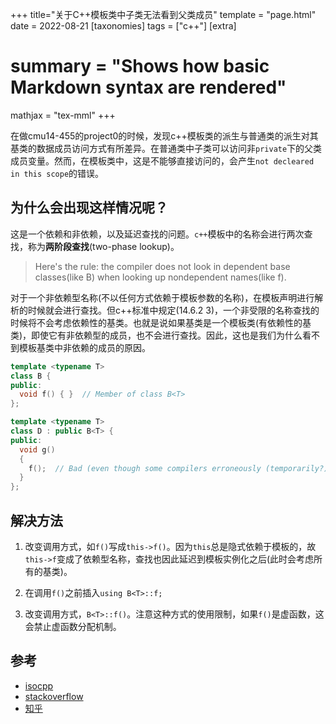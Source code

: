 +++
title="关于C++模板类中子类无法看到父类成员"
template = "page.html"
date = 2022-08-21
[taxonomies]
tags = ["c++"]
[extra]
# summary = "Shows how basic Markdown syntax are rendered"
mathjax = "tex-mml"
+++

在做cmu14-455的project0的时候，发现c++模板类的派生与普通类的派生对其基类的数据成员访问方式有所差异。在普通类中子类可以访问非`private`下的父类成员变量。然而，在模板类中，这是不能够直接访问的，会产生`not decleared in this scope`的错误。

<!--more-->

## 为什么会出现这样情况呢？

这是一个依赖和非依赖，以及延迟查找的问题。`c++`模板中的名称会进行两次查找，称为**两阶段查找**(two-phase lookup)。

> Here's the rule: the compiler does not look in dependent base classes(like B<T>) when looking up nondependent names(like f).

对于一个非依赖型名称(不以任何方式依赖于模板参数的名称)，在模板声明进行解析的时候就会进行查找。但c++标准中规定(14.6.2 3)，一个非受限的名称查找的时候将不会考虑依赖性的基类。也就是说如果基类是一个模板类(有依赖性的基类)，即使它有非依赖型的成员，也不会进行查找。因此，这也是我们为什么看不到模板基类中非依赖的成员的原因。

```c++
template <typename T>
class B {
public:
  void f() { }  // Member of class B<T>
};

template <typename T>
class D : public B<T> {
public:
  void g()
  {
    f();  // Bad (even though some compilers erroneously (temporarily?) accept it)
  }
};
```

## 解决方法

1. 改变调用方式，如`f()`写成`this->f()`。因为`this`总是隐式依赖于模板的，故`this->f`变成了依赖型名称，查找也因此延迟到模板实例化之后(此时会考虑所有的基类)。

2. 在调用`f()`之前插入`using B<T>::f;`

3. 改变调用方式，`B<T>::f()`。注意这种方式的使用限制，如果`f()`是虚函数，这会禁止虚函数分配机制。

## 参考

+ [isocpp](https://isocpp.org/wiki/faq/templates#nondependent-name-lookup-members)
+ [stackoverflow](https://stackoverflow.com/questions/4643074/why-do-i-have-to-access-template-base-class-members-through-the-this-pointer)
+ [知乎](https://www.zhihu.com/question/28139230)
